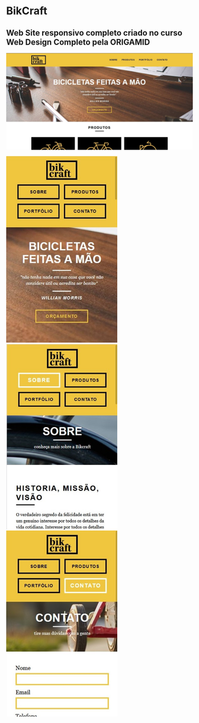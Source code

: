 # BikCraft
<h2>Web Site responsivo completo criado no curso Web Design Completo pela ORIGAMID</h2>
<img src="https://github.com/luizjxcoder/BikCraft/blob/master/img/SharedScreenshot.jpg"/>

<img src="https://github.com/luizjxcoder/BikCraft/blob/master/img/SharedScreenshot2.jpg" width="300"> <img src="https://github.com/luizjxcoder/BikCraft/blob/master/img/SharedScreenshot3.jpg" width="300">  <img src="https://github.com/luizjxcoder/BikCraft/blob/master/img/SharedScreenshot4.jpg" width="300">


